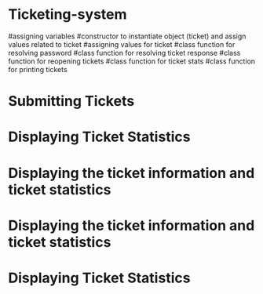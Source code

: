 # Ticketing-system
#assigning variables
#constructor to instantiate object (ticket) and assign values related to ticket
#assigning values for ticket
#class function for resolving password
#class function for resolving ticket response
#class function for reopening tickets
#class function for ticket stats
#class function for printing tickets
# Submitting Tickets
# Displaying Ticket Statistics
# Displaying the ticket information and ticket statistics
# Displaying the ticket information and ticket statistics
# Displaying Ticket Statistics 
